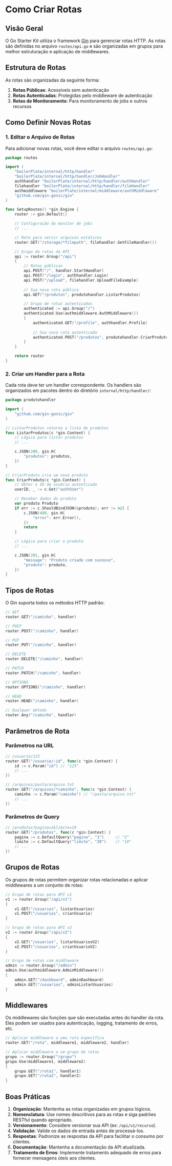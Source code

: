 # Como Criar Rotas

## Visão Geral

O Go Starter Kit utiliza o framework [Gin](https://github.com/gin-gonic/gin) para gerenciar rotas HTTP. As rotas são definidas no arquivo `routes/api.go` e são organizadas em grupos para melhor estruturação e aplicação de middlewares.

## Estrutura de Rotas

As rotas são organizadas da seguinte forma:

1. **Rotas Públicas**: Acessíveis sem autenticação
2. **Rotas Autenticadas**: Protegidas pelo middleware de autenticação
3. **Rotas de Monitoramento**: Para monitoramento de jobs e outros recursos

## Como Definir Novas Rotas

### 1. Editar o Arquivo de Rotas

Para adicionar novas rotas, você deve editar o arquivo `routes/api.go`:

```go
package routes

import (
	"boilerPlate/internal/http/handler"
	"boilerPlate/internal/http/handler/JobHandler"
	authhandler "boilerPlate/internal/http/handler/authHandler"
	filehandler "boilerPlate/internal/http/handler/fileHandler"
	authmiddleware "boilerPlate/internal/middleware/authMiddleware"
	"github.com/gin-gonic/gin"
)

func SetupRoutes() *gin.Engine {
	router := gin.Default()

	// Configuração do monitor de jobs
	// ...

	// Rota para servir arquivos estáticos
	router.GET("/storage/*filepath", filehandler.GetFileHandler())

	// Grupo de rotas da API
	api := router.Group("/api")
	{
		// Rotas públicas
		api.POST("/", handler.StartHandler)
		api.POST("/login", authhandler.Login)
		api.POST("/upload", filehandler.UploadFileExample)
		
		// Sua nova rota pública
		api.GET("/produtos", produtohandler.ListarProdutos)

		// Grupo de rotas autenticadas
		authenticated := api.Group("/")
		authenticated.Use(authmiddleware.AuthMiddleware())
		{
			authenticated.GET("/profile", authhandler.Profile)
			
			// Sua nova rota autenticada
			authenticated.POST("/produtos", produtohandler.CriarProduto)
		}
	}

	return router
}
```

### 2. Criar um Handler para a Rota

Cada rota deve ter um handler correspondente. Os handlers são organizados em pacotes dentro do diretório `internal/http/handler/`:

```go
package produtohandler

import (
	"github.com/gin-gonic/gin"
)

// ListarProdutos retorna a lista de produtos
func ListarProdutos(c *gin.Context) {
	// Lógica para listar produtos
	// ...

	c.JSON(200, gin.H{
		"produtos": produtos,
	})
}

// CriarProduto cria um novo produto
func CriarProduto(c *gin.Context) {
	// Obter o ID do usuário autenticado
	userID, _ := c.Get("authUser")

	// Receber dados do produto
	var produto Produto
	if err := c.ShouldBindJSON(&produto); err != nil {
		c.JSON(400, gin.H{
			"error": err.Error(),
		})
		return
	}

	// Lógica para criar o produto
	// ...

	c.JSON(201, gin.H{
		"message": "Produto criado com sucesso",
		"produto": produto,
	})
}
```

## Tipos de Rotas

O Gin suporta todos os métodos HTTP padrão:

```go
// GET
router.GET("/caminho", handler)

// POST
router.POST("/caminho", handler)

// PUT
router.PUT("/caminho", handler)

// DELETE
router.DELETE("/caminho", handler)

// PATCH
router.PATCH("/caminho", handler)

// OPTIONS
router.OPTIONS("/caminho", handler)

// HEAD
router.HEAD("/caminho", handler)

// Qualquer método
router.Any("/caminho", handler)
```

## Parâmetros de Rota

### Parâmetros na URL

```go
// /usuario/123
router.GET("/usuario/:id", func(c *gin.Context) {
	id := c.Param("id") // "123"
	// ...
})

// /arquivos/pasta/arquivo.txt
router.GET("/arquivos/*caminho", func(c *gin.Context) {
	caminho := c.Param("caminho") // "/pasta/arquivo.txt"
	// ...
})
```

### Parâmetros de Query

```go
// /produtos?pagina=2&limite=10
router.GET("/produtos", func(c *gin.Context) {
	pagina := c.DefaultQuery("pagina", "1")     // "2"
	limite := c.DefaultQuery("limite", "20")    // "10"
	// ...
})
```

## Grupos de Rotas

Os grupos de rotas permitem organizar rotas relacionadas e aplicar middlewares a um conjunto de rotas:

```go
// Grupo de rotas para API v1
v1 := router.Group("/api/v1")
{
	v1.GET("/usuarios", listarUsuarios)
	v1.POST("/usuarios", criarUsuario)
}

// Grupo de rotas para API v2
v2 := router.Group("/api/v2")
{
	v2.GET("/usuarios", listarUsuariosV2)
	v2.POST("/usuarios", criarUsuarioV2)
}

// Grupo de rotas com middleware
admin := router.Group("/admin")
admin.Use(authmiddleware.AdminMiddleware())
{
	admin.GET("/dashboard", adminDashboard)
	admin.GET("/usuarios", adminListarUsuarios)
}
```

## Middlewares

Os middlewares são funções que são executadas antes do handler da rota. Eles podem ser usados para autenticação, logging, tratamento de erros, etc.

```go
// Aplicar middleware a uma rota específica
router.GET("/rota", middleware1, middleware2, handler)

// Aplicar middleware a um grupo de rotas
grupo := router.Group("/grupo")
grupo.Use(middleware1, middleware2)
{
	grupo.GET("/rota1", handler1)
	grupo.GET("/rota2", handler2)
}
```

## Boas Práticas

1. **Organização**: Mantenha as rotas organizadas em grupos lógicos.
2. **Nomenclatura**: Use nomes descritivos para as rotas e siga padrões RESTful quando apropriado.
3. **Versionamento**: Considere versionar sua API (ex: `/api/v1/recurso`).
4. **Validação**: Valide os dados de entrada antes de processá-los.
5. **Respostas**: Padronize as respostas da API para facilitar o consumo por clientes.
6. **Documentação**: Mantenha a documentação da API atualizada.
7. **Tratamento de Erros**: Implemente tratamento adequado de erros para fornecer mensagens úteis aos clientes.

